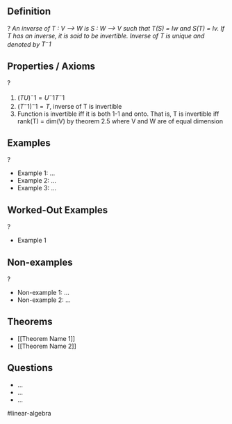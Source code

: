 
## Definition
?
*An inverse of T : V --> W is S : W --> V such that T(S) = Iw and S(T) = Iv. If T has an inverse, it is said to be invertible. Inverse of T is unique and denoted by $T^-1$*

## Properties / Axioms
?
1. $(TU)^-1=U^-1T^-1$
2. $(T^-1)^-1= T$, inverse of T is invertible
3. Function is invertible iff it is both 1-1 and onto. That is, T is invertible iff rank(T) = dim(V) by theorem 2.5 where V and W are of equal dimension

## Examples
?
- Example 1: ...
‎ 
- Example 2: ...
‎ 
- Example 3: ...

## Worked-Out Examples
?
- Example 1

## Non-examples
?
- Non-example 1: ...
- Non-example 2: ...

## Theorems
- [[Theorem Name 1]]
- [[Theorem Name 2]]

## Questions
- ...
- ...
- ...



#linear-algebra